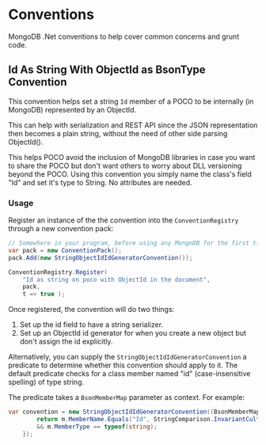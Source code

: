 # Conventions

MongoDB .Net conventions to help cover common concerns and grunt code.

## Id As String With ObjectId as BsonType Convention

This convention helps set a string `Id` member of a POCO to be internally (in MongoDB) represented by an ObjectId.

This can help with serialization and REST API since the JSON representation then becomes a plain string, without the need of other side parsing ObjectId().

This helps POCO avoid the inclusion of MongoDB libraries in case you want to share the POCO but don't want others to worry about DLL versioning beyond the POCO. Using this convention you simply name the class's field "Id" and set it's type to String. No attributes are needed.

### Usage

Register an instance of the the convention into the `ConventionRegistry` through a new convention pack:

```csharp
// Somewhere in your program, before using any MongoDB for the first time:
var pack = new ConventionPack();
pack.Add(new StringObjectIdIdGeneratorConvention());

ConventionRegistry.Register(
    "Id as string on poco with ObjectId in the document",
    pack,
    t => true );

```

Once registered, the convention will do two things:

1. Set up the id field to have a string serializer.
2. Set up an ObjectId id generator for when you create a new object but don't assign the id explicitly.

Alternatively, you can supply the `StringObjectIdIdGeneratorConvention` a predicate to determine whether this convention should apply to it.
The default predicate checks for a class member named "id" (case-insensitive spelling) of type string.

The predicate takes a `BsonMemberMap` parameter as context. For example:

```csharp
var convention = new StringObjectIdIdGeneratorConvention((BsonMemberMap m) => {
        return m.MemberName.Equals("Id", StringComparison.InvariantCultureIgnoreCase)
        && m.MemberType == typeof(string);
    });
```

